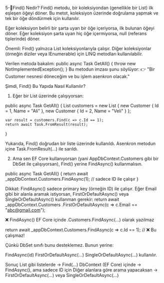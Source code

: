 ﻿5-🔹Find() Nedir?
Find() metodu, bir koleksiyondan (genellikle bir List<T>) ilk eşleşen öğeyi döner. Bu metot, koleksiyon üzerinde doğrulama yapmak ve tek bir öğe döndürmek için kullanılır.

Eğer koleksiyon belirli bir şarta uyan bir öğe içeriyorsa, ilk bulunan öğeyi döner.
Eğer koleksiyon şarta uyan hiç öğe içermiyorsa, null (referans tiplerinde) döner.

Önemli: Find() yalnızca List<T> koleksiyonlarıyla çalışır. Diğer koleksiyonlar (örneğin diziler veya IEnumerable<T>) için LINQ metodları kullanılabilir.

Verilen metoda bakalım:
public async Task<Customer> GetAll()
{
    throw new NotImplementedException();
}
Bu metodun imzası şunu söylüyor:
👉 "Bir Customer nesnesi döneceğim ve bu işlem asenkron olacak."

Şimdi, Find() Bu Yapıda Nasıl Kullanılır?

1. Eğer bir List<Customer> üzerinde çalışıyorsan:

public async Task<Customer> GetAll()
{
    List<Customer> customers = new List<Customer>
    {
        new Customer { Id = 1, Name = "Ali" },
        new Customer { Id = 2, Name = "Veli" }
    };

    var result = customers.Find(c => c.Id == 1);
    return await Task.FromResult(result);
}

Yukarıda, Find() doğrudan bir liste üzerinde kullanıldı. Asenkron metodun içine Task.FromResult(...) ile sarıldı.

2. Ama sen EF Core kullanıyorsan (yani AppDbContext.Customers gibi bir DbSet ile çalışıyorsan), Find() yerine FindAsync() kullanmalısın.

public async Task<Customer> GetAll()
{
    return await _appDbContext.Customers.FindAsync(1); // sadece ID ile çalışır
}

Dikkat: FindAsync() sadece primary key (örneğin ID) ile çalışır.
Eğer Email gibi bir alanla aramak istiyorsan, FirstOrDefaultAsync() veya SingleOrDefaultAsync() kullanman gerekir:
return await _appDbContext.Customers
    .FirstOrDefaultAsync(c => c.Email == "abc@gmail.com");

❌ FindAsync() EF Core içinde .Customers.FindAsync(...) olarak yazılmaz

return await _appDbContext.Customers.FindAsync(c => c.Id == 1); // ❌ Bu çalışmaz!

Çünkü DbSet sınıfı bunu desteklemez. Bunun yerine:

FindAsync(id)
FirstOrDefaultAsync(...)
SingleOrDefaultAsync(...)
kullanılır.

 Sonuç
List<Customer> gibi listelerde → Find(...)
DbContext (EF Core) içinde → FindAsync(), ama sadece ID için
Diğer alanlara göre arama yapacaksan → FirstOrDefaultAsync(...) veya SingleOrDefaultAsync(...)
